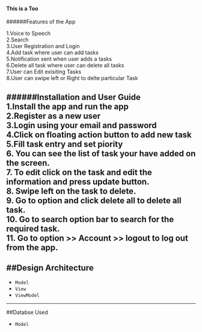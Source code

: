 
#### This is a Too 

######Features of the App<br>



1.Voice to Speech<br>
2.Search<br>
3.User Registration and Login <br>
4.Add task where user can add tasks<br>
5.Notification sent when user adds a tasks<br>
6.Delete all task where user can delete all tasks<br>
7.User can Edit exisiting Tasks<br>
8.User can swipe left or Right to delte particular Task<br>


######Installation and User Guide<br>
1.Install the app and run the app<br>
2.Register as a new user<br>
3.Login using your email and password<br>
4.Click on floating action button to add new task<br>
5.Fill task entry and set piority<br>
6. You can see the list of task your have added on the screen.<br>
7. To edit click on the task and edit the information and press update button.<br>
8. Swipe left on the task to delete.<br>
9. Go to option and click delete all to delete all task.<br>
10. Go to search option bar to search for the required task.<br>
11. Go to option >> Account >> logout to log out from the app.<br>
---
##Design Architecture
---
* `Model`  <br>
* `View`  <br>
* `ViewModel`  <br>
---

##Databse Used
* `Model`



